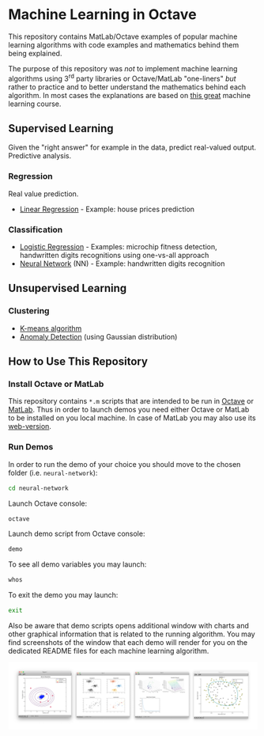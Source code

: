 # Machine Learning in Octave

This repository contains MatLab/Octave examples of popular machine learning algorithms with code examples and mathematics behind them being explained.

The purpose of this repository was _not_ to implement machine learning algorithms using 3<sup>rd</sup> party libraries or Octave/MatLab "one-liners" _but_ rather to practice and to better understand the mathematics behind each algorithm. In most cases the explanations are based on [this great](https://www.coursera.org/learn/machine-learning) machine learning course.

## Supervised Learning

Given the "right answer" for example in the data, predict real-valued output. Predictive analysis.

### Regression

Real value prediction.

- [Linear Regression](./linear-regression) - Example: house prices prediction

### Classification

- [Logistic Regression](./logistic-regression) - Examples: microchip fitness detection, handwritten digits recognitions using one-vs-all approach
- [Neural Network](./neural-network) (NN) - Example: handwritten digits recognition

## Unsupervised Learning

### Clustering

- [K-means algorithm](./k-means)
- [Anomaly Detection](./anomaly-detection) (using Gaussian distribution)

## How to Use This Repository

### Install Octave or MatLab

This repository contains `*.m` scripts that are intended to be run in [Octave](https://www.gnu.org/software/octave/) or [MatLab](https://www.mathworks.com/products/matlab.html). Thus in order to launch demos you need either Octave or MatLab to be installed on you local machine. In case of MatLab you may also use its [web-version](https://matlab.mathworks.com/).

### Run Demos

In order to run the demo of your choice you should move to the chosen folder (i.e. `neural-network`):

```bash
cd neural-network
```

Launch Octave console:

```bash
octave
```

Launch demo script from Octave console:

```bash
demo
```

To see all demo variables you may launch:

```bash
whos
```

To exit the demo you may launch:

```bash
exit
```

Also be aware that demo scripts opens additional window with charts and other graphical information that is related to the running algorithm. You may find screenshots of the window that each demo will render for you on the dedicated README files for each machine learning algorithm.

![Demos](./images/demos.png)
